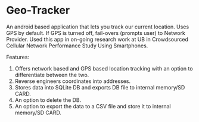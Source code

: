 # Geo-Tracker
An android based application that lets you track our current location.
Uses GPS by default. If GPS is turned off, fail-overs (prompts user) to Network Provider.
Used this app in on-going research work at UB in Crowdsourced Cellular Network 
Performance Study Using Smartphones.

Features:

1. Offers network based and GPS based location tracking with an option to differentiate between the two.
2. Reverse engineers coordinates into addresses.
3. Stores data into SQLite DB and exports DB file to internal memory/SD CARD.
4. An option to delete the DB.
5. An option to export the data to a CSV file and store it to internal memory/SD CARD.
